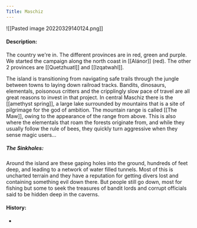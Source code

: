 ```yaml
---
Title: Maschiz
---
```

![[Pasted image 20220329140124.png]]

#### Description:
The country we're in. The different provinces are in red, green and purple. We started the campaign along the north coast in [[Alánor]] (red). The other 2 provinces are [[Quetzhuatl]] and [[Izqatwahl]].

The island is transitioning from navigating safe trails through the jungle between towns to laying down railroad tracks. Bandits, dinosaurs, elementals, poisonous critters and the cripplingly slow pace of travel are all great reasons to invest in that project. In central Maschiz there is the [[amethyst spring]], a large lake surrounded by mountains that is a site of pilgrimage for the god of ambition. The mountain range is called [[The Maw]], owing to the appearance of the range from above. This is also where the elementals that roam the forests originate from, and while they usually follow the rule of bees, they quickly turn aggressive when they sense magic users…

##### The Sinkholes:
Around the island are these gaping holes into the ground, hundreds of feet deep, and leading to a network of water filled tunnels. Most of this is uncharted terrain and they have a reputation for getting divers lost and containing something evil down there. But people still go down, most for fishing but some to seek the treasures of bandit lords and corrupt officials said to be hidden deep in the caverns.

#### History:
-


